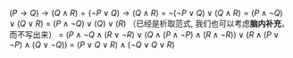 $(P\to Q)\to(Q\land R)=(\neg P\lor Q)\to(Q\land R)$
= $\neg (\neg P\lor Q)\lor(Q\land R)=(P\land \neg Q)\lor(Q\lor R)$
= $(P\land\neg Q)\lor(Q)\lor(R)$ （已经是析取范式, 我们也可以考虑**脑内补充**，而不写出来）
= $(P\land\neg Q \land(R\lor \neg R)\lor(Q\land(P\land\neg P)\land(R \land \neg R))\lor(R\land(P\lor\neg P)\land(Q\lor\neg Q))$
= $(P\lor Q\lor R)\land(\neg Q\lor Q\lor R)$


